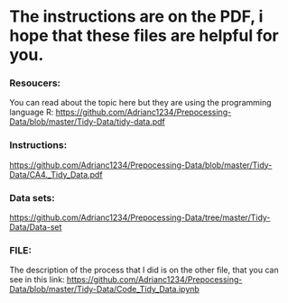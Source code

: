 # The instructions are on the PDF, i hope that these files are helpful for you.
### Resoucers:
You can read about the topic here but they are using the programming language R:
https://github.com/Adrianc1234/Prepocessing-Data/blob/master/Tidy-Data/tidy-data.pdf

### Instructions:
https://github.com/Adrianc1234/Prepocessing-Data/blob/master/Tidy-Data/CA4._Tidy_Data.pdf

### Data sets:
https://github.com/Adrianc1234/Prepocessing-Data/tree/master/Tidy-Data/Data-set

### FILE:
The description of the process that I did is on the other file, that you can see in this link:
https://github.com/Adrianc1234/Prepocessing-Data/blob/master/Tidy-Data/Code_Tidy_Data.ipynb

